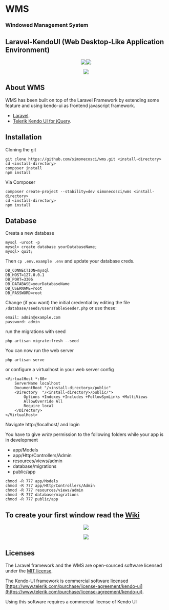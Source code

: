 # WMS 
### Windowed Management System
## Laravel-KendoUI (Web Desktop-Like Application Environment)
<p align="center"><img src="https://laravel.com/assets/img/components/logo-laravel.svg"><img src="https://telerikhelper.files.wordpress.com/2015/03/kendoui.png?w=440"></p>
<p align="center"><img src="http://www.simonecosci.com/storage/app/media/SS-1.jpg"></p>

## About WMS

WMS has been built on top of the Laravel Framework by extending some feature and using kendo-ui as frontend javascript framework.

- [Laravel](https://laravel.com/docs/5.6).
- [Telerik Kendo UI for jQuery](https://www.progress.com/kendo-ui).

## Installation
Cloning the git
```
git clone https://github.com/simonecosci/wms.git <install-directory>
cd <install-directory>
composer install
npm install
```

Via Composer
```
composer create-project --stability=dev simonecosci/wms <install-directory>
cd <install-directory>
npm install
```
## Database
Creata a new database
```
mysql -uroot -p
mysql> create database yourDatabaseName;
mysql> quit;
```

Then `cp .env.example .env` and update your database creds.
```
DB_CONNECTION=mysql
DB_HOST=127.0.0.1
DB_PORT=3306
DB_DATABASE=yourDatabaseName
DB_USERNAME=root
DB_PASSWORD=root
```

Change (if you want) the initial credential by editing the file `/database/seeds/UsersTableSeeder.php` or use these:

```
email: admin@example.com
password: admin
```

run the migrations with seed
```
php artisan migrate:fresh --seed
```
You can now run the web server

```
php artisan serve
```

or configure a virtualhost in your web server config

```
<VirtualHost *:80>
	ServerName localhost
	DocumentRoot "/<install-directory>/public"
	<Directory  "/<install-directory>/public/">
		Options +Indexes +Includes +FollowSymLinks +MultiViews
		AllowOverride All
		Require local
	</Directory>
</VirtualHost>
```

Navigate http://localhost/ and login

You have to give *write* permission to the following folders while your app is in development 
- app/Models
- app/Http/Controllers/Admin
- resources/views/admin
- database/migrations
- public/app
```
chmod -R 777 app/Models
chmod -R 777 app/Http/Controllers/Admin
chmod -R 777 resources/views/admin
chmod -R 777 database/migrations
chmod -R 777 public/app
```


## To create your first window read the [Wiki](https://github.com/simonecosci/wms/wiki)

<p align="center"><img src="http://www.simonecosci.com/storage/app/media/SS-2.jpg"></p>
<p align="center"><img src="http://www.simonecosci.com/storage/app/media/SS-3.jpg"></p>


## Licenses

The Laravel framework and the WMS are open-sourced software licensed under the [MIT license](https://opensource.org/licenses/MIT).

The Kendo-UI framework is commercial software licensed [https://www.telerik.com/purchase/license-agreement/kendo-ui](https://www.telerik.com/purchase/license-agreement/kendo-ui).

Using this software requires a commercial license of Kendo UI

